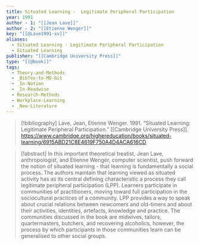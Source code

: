 ```yaml
---
title: Situated Learning -  Legitimate Peripheral Participation
year: 1991
author - 1: "[[Jean Lave]]"
author - 2: "[[Etienne Wenger]]"
key: "[[@Lave1991-xv]]"
aliases:
  - Situated Learning - Legitimate Peripheral Participation
  - Situated Learning
publisher: "[[Cambridge University Press]]"
type: "[[@book]]"
tags:
  - Theory-and-Methods
  - _BibTex-to-MD-Git
  - _In-Notion
  - _In-Readwise
  - Research-Methods
  - Workplace-Learning
  - _New-Literature
---
```


> [!bibliography]
> Lave, Jean, Etienne Wenger. 1991. “Situated Learning: Legitimate Peripheral Participation.” [[Cambridge University Press]]. https://www.cambridge.org/highereducation/books/situated-learning/6915ABD21C8E4619F750A4D4ACA616CD

> [!abstract]
> In this important theoretical treatist, Jean Lave, anthropologist, and Etienne Wenger, computer scientist, push forward the notion of situated learning - that learning is fundamentally a social process. The authors maintain that learning viewed as situated activity has as its central defining characteristic a process they call legitimate peripheral participation (LPP). Learners participate in communities of practitioners, moving toward full participation in the sociocultural practices of a community. LPP provides a way to speak about crucial relations between newcomers and old-timers and about their activities, identities, artefacts, knowledge and practice. The communities discussed in the book are midwives, tailors, quartermasters, butchers, and recovering alcoholics, however, the process by which participants in those communities learn can be generalised to other social groups.